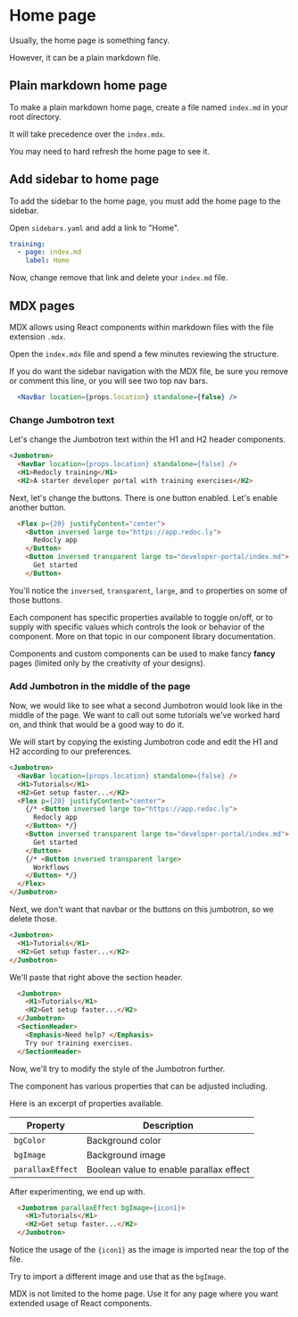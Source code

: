 # Home page

Usually, the home page is something fancy.

However, it can be a plain markdown file.

## Plain markdown home page

To make a plain markdown home page, create a file named `index.md` in your root directory.

It will take precedence over the `index.mdx`.

You may need to hard refresh the home page to see it.

## Add sidebar to home page

To add the sidebar to the home page, you must add the home page to the sidebar.

Open `sidebars.yaml` and add a link to "Home".

```yaml
training:
  - page: index.md
    label: Home
```

Now, change remove that link and delete your `index.md` file.


## MDX pages

MDX allows using React components within markdown files with the file extension `.mdx`.

Open the `index.mdx` file and spend a few minutes reviewing the structure.

If you do want the sidebar navigation with the MDX file, be sure you remove or comment this line, or you will see two top nav bars.

```jsx mdx
  <NavBar location={props.location} standalone={false} />
```

### Change Jumbotron text

Let's change the Jumbotron text within the H1 and H2 header components.

```md
<Jumbotron>
  <NavBar location={props.location} standalone={false} />
  <H1>Redocly training</H1>
  <H2>A starter developer portal with training exercises</H2>
```

Next, let's change the buttons.
There is one button enabled.
Let's enable another button.

```md
  <Flex p={20} justifyContent="center">
    <Button inversed large to="https://app.redoc.ly">
      Redocly app
    </Button>
    <Button inversed transparent large to="developer-portal/index.md">
      Get started
    </Button>
```

You'll notice the `inversed`, `transparent`, `large`, and `to` properties on some of those buttons.

Each component has specific properties available to toggle on/off, or to supply with specific values which controls the look or behavior of the component.
More on that topic in our component library documentation.

Components and custom components can be used to make fancy **fancy** pages (limited only by the creativity of your designs).

### Add Jumbotron in the middle of the page

Now, we would like to see what a second Jumbotron would look like in the middle of the page.
We want to call out some tutorials we've worked hard on, and think that would be a good way to do it.

We will start by copying the existing Jumbotron code and edit the H1 and H2 according to our preferences.
```md
<Jumbotron>
  <NavBar location={props.location} standalone={false} />
  <H1>Tutorials</H1>
  <H2>Get setup faster...</H2>
  <Flex p={20} justifyContent="center">
    {/* <Button inversed large to="https://app.redoc.ly">
      Redocly app
    </Button> */}
    <Button inversed transparent large to="developer-portal/index.md">
      Get started
    </Button>
    {/* <Button inversed transparent large>
      Workflows
    </Button> */}
  </Flex>
</Jumbotron>
```

Next, we don't want that navbar or the buttons on this jumbotron, so we delete those.

```md
<Jumbotron>
  <H1>Tutorials</H1>
  <H2>Get setup faster...</H2>
</Jumbotron>
```

We'll paste that right above the section header.

```md
  <Jumbotron>
    <H1>Tutorials</H1>
    <H2>Get setup faster...</H2>
  </Jumbotron>
  <SectionHeader>
    <Emphasis>Need help? </Emphasis>
    Try our training exercises.
  </SectionHeader>
```

Now, we'll try to modify the style of the Jumbotron further.


The component has various properties that can be adjusted including.

Here is an excerpt of properties available.

|Property | Description |
|---|---|
|`bgColor` | Background color|
|`bgImage` | Background image|
| `parallaxEffect`| Boolean value to enable parallax effect|

After experimenting, we end up with.

```md
  <Jumbotron parallaxEffect bgImage={icon1}>
    <H1>Tutorials</H1>
    <H2>Get setup faster...</H2>
  </Jumbotron>
```

Notice the usage of the `{icon1}` as the image is imported near the top of the file.

Try to import a different image and use that as the `bgImage`.

MDX is not limited to the home page.
Use it for any page where you want extended usage of React components.
